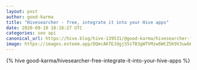 ```yaml
---
layout: post
author: good-karma
title: "Hivesearcher - free, integrate it into your Hive apps"
date: 2020-09-10 18:18:27 UTC
categories: seo api
canonical_url: https://hive.blog/hive-139531/@good-karma/hivesearcher-free-integrate-it-into-your-hive-apps
image: https://images.esteem.app/DQmcAKfEJdgj55sTB3gWTVMzw6WtZ5K9V3uwbH83DA9a8QM/thumbnail.png
---
```

{% hive good-karma/hivesearcher-free-integrate-it-into-your-hive-apps %}
